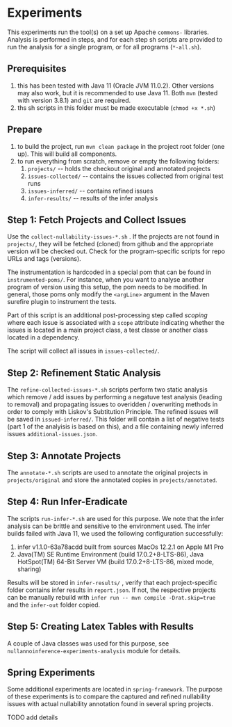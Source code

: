 # Experiments

This experiments run the tool(s) on a set up Apache `commons-` libraries. Analysis is performed in steps, and for each step sh scripts are provided to run the analysis 
for a single program, or for all programs (`*-all.sh`).

## Prerequisites

1. this has been tested with Java 11 (Oracle JVM 11.0.2). Other versions may also work, but it is recommended to use Java 11. Both `mvn` (tested with version 3.8.1) and `git` are required.
2. ths sh scripts in this folder must be made executable (`chmod +x *.sh`)

## Prepare

1. to build the project, run `mvn clean package` in the project root folder (one up). This will build all components.
2. to run everything from scratch, remove or empty the following folders:
    1. `projects/` -- holds the checkout original and annotated projects
    2. `issues-collected/` -- contains the issues collected from original test runs 
    3. `issues-inferred/` -- contains refined issues
    4. `infer-results/` -- results of the infer analysis
    
## Step 1: Fetch Projects and Collect Issues

Use the `collect-nullability-issues-*.sh` . If the projects are not found in `projects/`, they will be fetched (cloned) from github and the appropriate version will be checked out. 
Check for the program-specific scripts for repo URLs and tags (versions). 

The instrumentation is hardcoded in a special pom that can be found in `instrumented-poms/`. For instance, when you want to analyse another program of version using this setup, 
the pom needs to be modified. In general, those poms only modify the `<argLine>` argument in the Maven surefire plugin to instrument the tests. 

Part of this script is an additional post-processing step called *scoping* where each issue is associated with a `scope` attribute indicating whether the issues is located in a main project class, a test classe or another class located in a dependency.

The script will collect all issues in `issues-collected/`. 

## Step 2: Refinement Static Analysis

The `refine-collected-issues-*.sh` scripts perform two static analysis which remove / add issues by performing a negatuve test analysis (leading to removal) and propagating issues to overidden / overwriting methods in order to comply with Liskov's Subtitution Principle. The refined issues will be saved in `issued-inferred/`. This folder will contain a list of negative tests (part 1 of the analyisis is based on this), and a file containing newly inferred issues `additional-issues.json`.

## Step 3: Annotate Projects

The `annotate-*.sh` scripts are used to annotate the original projects in `projects/original` and store the annotated copies in `projects/annotated`.

## Step 4: Run Infer-Eradicate

The scripts `run-infer-*.sh` are used for this purpose. We note that the infer analysis can be brittle and sensitive to the environment used. The infer builds failed with Java 11, we used the following configuration successfully:

1. infer v1.1.0-63a78acdd built from sources MacOs 12.2.1 on Apple M1 Pro
2. Java(TM) SE Runtime Environment (build 17.0.2+8-LTS-86), Java HotSpot(TM) 64-Bit Server VM (build 17.0.2+8-LTS-86, mixed mode, sharing)

Results will be stored in `infer-results/` , verify that each project-specific folder contains infer results in `report.json`. If not, the respective projects can be manually rebuild with `infer run -- mvn compile -Drat.skip=true` and the `infer-out` folder copied.

## Step 5: Creating Latex Tables with Results

A couple of Java classes was used for this purpose, see `nullannoinference-experiments-analysis` module for details. 


## Spring Experiments

Some additional experiments are located in `spring-framework`. The purpose of these experiments is to compare the captured and refined nullability issues with actual nullability annotation found in several spring projects. 

TODO add details



